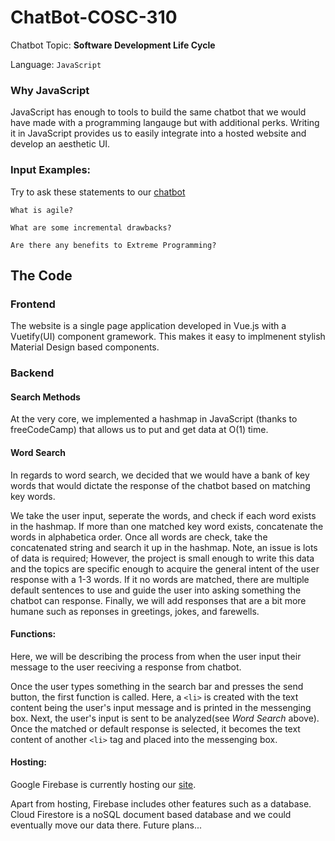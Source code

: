 
# ChatBot-COSC-310

Chatbot Topic: **Software Development Life Cycle**

Language: ``` JavaScript ```

### Why JavaScript 
JavaScript has enough to tools to build the same chatbot that we would have made with a programming langauge but with additional perks. Writing it in JavaScript provides us to easily integrate into a hosted website and develop an aesthetic UI.

### Input Examples:
Try to ask these statements to our [chatbot](https://chatbot-310-app.firebaseapp.com/)

```
What is agile?
```
```
What are some incremental drawbacks?
```
```
Are there any benefits to Extreme Programming?
```

## The Code
### Frontend

The website is a single page application developed in Vue.js with a Vuetify(UI) component gramework. This makes it easy to implmenent stylish Material Design based components.

### Backend 

#### Search Methods
At the very core, we implemented a hashmap in JavaScript (thanks to freeCodeCamp) that allows us to put and get data at O(1) time. 

#### Word Search
In regards to word search, we decided that we would have a bank of key words that would dictate the response of the chatbot based on
matching key words. 

We take the user input, seperate the words, and check if each word exists in the hashmap. If more than one matched key word exists, concatenate the words in alphabetica order. Once all words are check, take the concatenated string and search it up in the hashmap. Note, an issue is lots of data is required; However, the project is small enough to write this data and the topics are specific enough to acquire the general intent of the user response with a 1-3 words. If it no words are matched, there are multiple default sentences to use and guide the user into asking something the chatbot can response. Finally, we will add responses that are a bit more humane such as reponses in greetings, jokes, and farewells.

#### Functions:

Here, we will be describing the process from when the user input their message to the user reeciving a response from chatbot.

Once the user types something in the search bar and presses the send button, the first function is called. Here, a ```<li>``` is created with the text content being the user's input message and is printed in the messenging box. Next, the user's input is sent to be analyzed(see *Word Search* above). Once the matched or default response is selected, it becomes the text content of another ```<li>``` tag and placed into the messenging box.

#### Hosting:

Google Firebase is currently hosting our [site](https://chatbot-310-app.firebaseapp.com/).

Apart from hosting, Firebase includes other features such as a database. Cloud Firestore is a noSQL document based database and we could eventually move our data there. Future plans...


